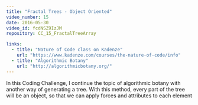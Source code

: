 ```yaml
---
title: "Fractal Trees - Object Oriented"
video_number: 15
date: 2016-05-30
video_id: fcdNSZ9IzJM
repository: CC_15_FractalTreeArray

links:
  - title: "Nature of Code class on Kadenze"  
    url: "https://www.kadenze.com/courses/the-nature-of-code/info"
  - title: "Algorithmic Botany"  
    url: "http://algorithmicbotany.org/"
---
```


In this Coding Challenge, I continue the topic of algorithmic botany with another way of generating a tree. With this method, every part of the tree will be an object, so that we can apply forces and attributes to each element
